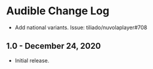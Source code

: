 Audible Change Log
==================

  * Add national variants. Issue: tiliado/nuvolaplayer#708

1.0 - December 24, 2020
-----------------------

  * Initial release.
